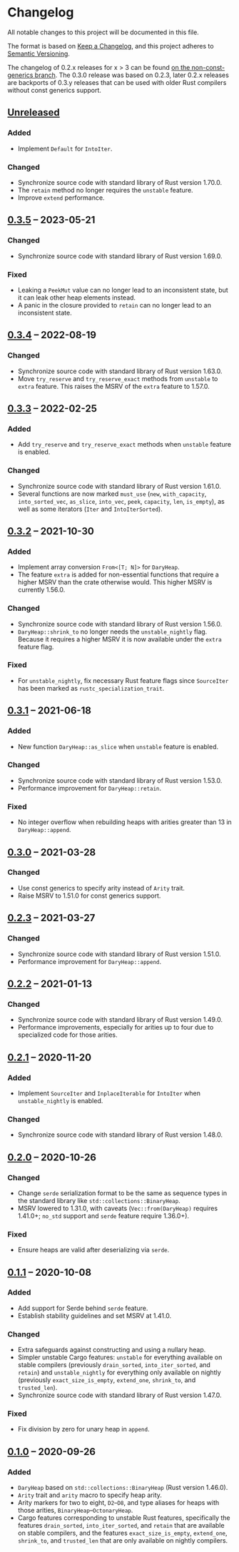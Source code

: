 # Changelog

All notable changes to this project will be documented in this file.

The format is based on [Keep a Changelog](https://keepachangelog.com/en/1.0.0/),
and this project adheres to [Semantic Versioning](https://semver.org/spec/v2.0.0.html).

The changelog of 0.2.x releases for x > 3 can be found [on the
non-const-generics branch](https://github.com/hanmertens/dary_heap/tree/non-const-generics).
The 0.3.0 release was based on 0.2.3, later 0.2.x releases are backports of
0.3.y releases that can be used with older Rust compilers without const generics
support.

## [Unreleased]
### Added
- Implement `Default` for `IntoIter`.

### Changed
- Synchronize source code with standard library of Rust version 1.70.0.
- The `retain` method no longer requires the `unstable` feature.
- Improve `extend` performance.

## [0.3.5] &ndash; 2023-05-21
### Changed
- Synchronize source code with standard library of Rust version 1.69.0.

### Fixed
- Leaking a `PeekMut` value can no longer lead to an inconsistent state, but it
  can leak other heap elements instead.
- A panic in the closure provided to `retain` can no longer lead to an
  inconsistent state.

## [0.3.4] &ndash; 2022-08-19
### Changed
- Synchronize source code with standard library of Rust version 1.63.0.
- Move `try_reserve` and `try_reserve_exact` methods from `unstable` to `extra`
  feature. This raises the MSRV of the `extra` feature to 1.57.0.

## [0.3.3] &ndash; 2022-02-25
### Added
- Add `try_reserve` and `try_reserve_exact` methods when `unstable` feature is
  enabled.

### Changed
- Synchronize source code with standard library of Rust version 1.61.0.
- Several functions are now marked `must_use` (`new`, `with_capacity`,
  `into_sorted_vec`, `as_slice`, `into_vec`, `peek`, `capacity`, `len`,
  `is_empty`), as well as some iterators (`Iter` and `IntoIterSorted`).

## [0.3.2] &ndash; 2021-10-30
### Added
- Implement array conversion `From<[T; N]>` for `DaryHeap`.
- The feature `extra` is added for non-essential functions that require a higher
  MSRV than the crate otherwise would. This higher MSRV is currently 1.56.0.

### Changed
- Synchronize source code with standard library of Rust version 1.56.0.
- `DaryHeap::shrink_to` no longer needs the `unstable_nightly` flag. Because it
  requires a higher MSRV it is now available under the `extra` feature flag.

### Fixed
- For `unstable_nightly`, fix necessary Rust feature flags since `SourceIter`
  has been marked as `rustc_specialization_trait`.

## [0.3.1] &ndash; 2021-06-18
### Added
- New function `DaryHeap::as_slice` when `unstable` feature is enabled.

### Changed
- Synchronize source code with standard library of Rust version 1.53.0.
- Performance improvement for `DaryHeap::retain`.

### Fixed
- No integer overflow when rebuilding heaps with arities greater than 13 in
  `DaryHeap::append`.

## [0.3.0] &ndash; 2021-03-28
### Changed
- Use const generics to specify arity instead of `Arity` trait.
- Raise MSRV to 1.51.0 for const generics support.

## [0.2.3] &ndash; 2021-03-27
### Changed
- Synchronize source code with standard library of Rust version 1.51.0.
- Performance improvement for `DaryHeap::append`.

## [0.2.2] &ndash; 2021-01-13
### Changed
- Synchronize source code with standard library of Rust version 1.49.0.
- Performance improvements, especially for arities up to four due to specialized
  code for those arities.

## [0.2.1] &ndash; 2020-11-20
### Added
- Implement `SourceIter` and `InplaceIterable` for `IntoIter` when
  `unstable_nightly` is enabled.

### Changed
- Synchronize source code with standard library of Rust version 1.48.0.

## [0.2.0] &ndash; 2020-10-26
### Changed
- Change `serde` serialization format to be the same as sequence types in the
  standard library like `std::collections::BinaryHeap`.
- MSRV lowered to 1.31.0, with caveats (`Vec::from(DaryHeap)` requires 1.41.0+;
  `no_std` support and `serde` feature require 1.36.0+).

### Fixed
- Ensure heaps are valid after deserializing via `serde`.

## [0.1.1] &ndash; 2020-10-08
### Added
- Add support for Serde behind `serde` feature.
- Establish stability guidelines and set MSRV at 1.41.0.

### Changed
- Extra safeguards against constructing and using a nullary heap.
- Simpler unstable Cargo features: `unstable` for everything available on stable
  compilers (previously `drain_sorted`, `into_iter_sorted`, and `retain`) and
  `unstable_nightly` for everything only available on nightly (previously
  `exact_size_is_empty`, `extend_one`, `shrink_to`, and `trusted_len`).
- Synchronize source code with standard library of Rust version 1.47.0.

### Fixed
- Fix division by zero for unary heap in `append`.

## [0.1.0] &ndash; 2020-09-26
### Added
- `DaryHeap` based on `std::collections::BinaryHeap` (Rust version 1.46.0).
- `Arity` trait and `arity` macro to specify heap arity.
- Arity markers for two to eight, `D2`&ndash;`D8`, and type aliases for heaps
  with those arities, `BinaryHeap`&ndash;`OctonaryHeap`.
- Cargo features corresponding to unstable Rust features, specifically the
  features `drain_sorted`, `into_iter_sorted`, and `retain` that are available
  on stable compilers, and the features `exact_size_is_empty`, `extend_one`,
  `shrink_to`, and `trusted_len` that are only available on nightly compilers.

[Unreleased]: https://github.com/hanmertens/dary_heap/compare/v0.3.5...HEAD
[0.3.5]: https://github.com/hanmertens/dary_heap/compare/v0.3.4...v0.3.5
[0.3.4]: https://github.com/hanmertens/dary_heap/compare/v0.3.3...v0.3.4
[0.3.3]: https://github.com/hanmertens/dary_heap/compare/v0.3.2...v0.3.3
[0.3.2]: https://github.com/hanmertens/dary_heap/compare/v0.3.1...v0.3.2
[0.3.1]: https://github.com/hanmertens/dary_heap/compare/v0.3.0...v0.3.1
[0.3.0]: https://github.com/hanmertens/dary_heap/compare/v0.2.3...v0.3.0
[0.2.3]: https://github.com/hanmertens/dary_heap/compare/v0.2.2...v0.2.3
[0.2.2]: https://github.com/hanmertens/dary_heap/compare/v0.2.1...v0.2.2
[0.2.1]: https://github.com/hanmertens/dary_heap/compare/v0.2.0...v0.2.1
[0.2.0]: https://github.com/hanmertens/dary_heap/compare/v0.1.1...v0.2.0
[0.1.1]: https://github.com/hanmertens/dary_heap/compare/v0.1.0...v0.1.1
[0.1.0]: https://github.com/hanmertens/dary_heap/releases/tag/v0.1.0

